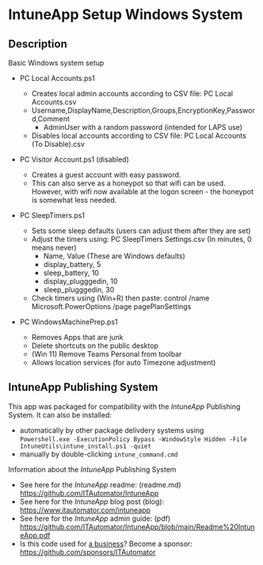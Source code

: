 # IntuneApp Setup Windows System  

## Description  

Basic Windows system setup  

- PC Local Accounts.ps1
  - Creates local admin accounts according to CSV file: PC Local Accounts.csv
  - Username,DisplayName,Description,Groups,EncryptionKey,Password,Comment
    - AdminUser with a random password (intended for LAPS use)
  - Disables local accounts according to CSV file: PC Local Accounts (To Disable).csv

- PC Visitor Account.ps1 (disabled)
  - Creates a guest account with easy password.
  - This can also serve as a honeypot so that wifi can be used. However, with wifi now available at the logon screen - the honeypot is somewhat less needed.

- PC SleepTimers.ps1
  - Sets some sleep defaults (users can adjust them after they are set)
  - Adjust the timers using: PC SleepTimers Settings.csv (In minutes, 0 means never)
    - Name, Value (These are Windows defaults)
    - display_battery, 5
    - sleep_battery, 10
    - display_plugggedin, 10
    - sleep_plugggedin, 30
  - Check timers using (Win+R) then paste: control /name Microsoft.PowerOptions /page pagePlanSettings

- PC WindowsMachinePrep.ps1
  - Removes Apps that are junk
  - Delete shortcuts on the public desktop
  - (Win 11) Remove Teams Personal from toolbar
  - Allows location services (for auto Timezone adjustment)

## IntuneApp Publishing System

This app was packaged for compatibility with the *IntuneApp* Publishing System. It can also be installed\:

- automatically by other package delivdery systems using  
  `Powershell.exe -ExecutionPolicy Bypass -WindowStyle Hidden -File IntuneUtils\intune_install.ps1 -quiet`  
- manually by double-clicking `intune_command.cmd`  

Information about the *IntuneApp* Publishing System  

- See here for the *IntuneApp* readme: (readme.md) <https://github.com/ITAutomator/IntuneApp>  
- See here for the *IntuneApp* blog post (blog): <https://www.itautomator.com/intuneapp>  
- See here for the *IntuneApp* admin guide: (pdf) <https://github.com/ITAutomator/IntuneApp/blob/main/Readme%20IntuneApp.pdf>  
- Is this code used for [a business](https://github.com/ITAutomator/IntuneApp/blob/main/LICENSE)? Become a sponsor: https://github.com/sponsors/ITAutomator  

